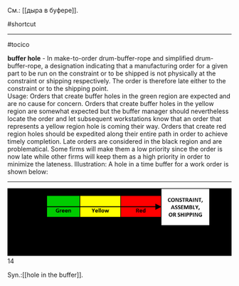 См.: [[дыра в буфере]].

#shortcut




<hr/>

#tocico

<b>buffer hole</b> -  In make-to-order drum-buffer-rope and simplified drum-buffer-rope, a designation indicating that a manufacturing order for a given part to be run on the constraint or to be shipped is not physically at the constraint or shipping respectively. The order is therefore late either to the constraint or to the shipping point.  
Usage:  Orders that create buffer holes in the green region are expected and are no cause for concern.  Orders that create buffer holes in the yellow region are somewhat expected but the buffer manager should nevertheless locate the order and let subsequent workstations know that an order that represents a yellow region hole is coming their way.  Orders that create red region holes should be expedited along their entire path in order to achieve timely completion.  Late orders are considered in the black region and are problematical.  Some firms will make them a low priority since the order is now late while other firms will keep them as a high priority in order to minimize the lateness. Illustration: A hole in a time buffer for a work order is shown below: 
<hr/>
<img src="./tocico_dictionary_2nd_editio-14_1.png"/>
14 
 

Syn.:[[hole in the buffer]].
 


